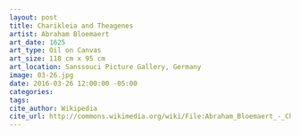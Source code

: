 ```yaml
---
layout: post
title: Charikleia and Theagenes
artist: Abraham Bloemaert
art_date: 1625
art_type: Oil on Canvas
art_size: 118 cm x 95 cm
art_location: Sanssouci Picture Gallery, Germany
image: 03-26.jpg
date: 2016-03-26 12:00:00 -05:00
categories:
tags:
cite_author: Wikipedia
cite_url: http://commons.wikimedia.org/wiki/File:Abraham_Bloemaert_-_Charikleia_and_Theagenes_-_WGA02275.jpg
---
```


